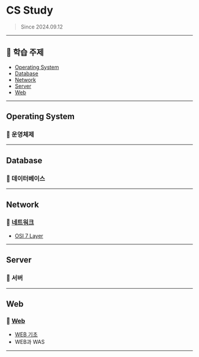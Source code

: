 # CS Study
> Since 2024.09.12
---

## 📖 학습 주제
- [Operating System](#operating-system)
- [Database](#database)
- [Network](#network)
- [Server](#server)
- [Web](#Web)

---
## Operating System
### 📁 운영체제
---

## Database
### 📁 데이터베이스
---

## Network
### 📁 [네트워크](./Network)
 - [OSI 7 Layer](./Network/OSI7LAYER.md)
---

## Server
### 📁 서버
---

## Web
### 📁 [Web](./WEB)
- [WEB 기초](./WEB/WEB.md)
- WEB과 WAS
---
